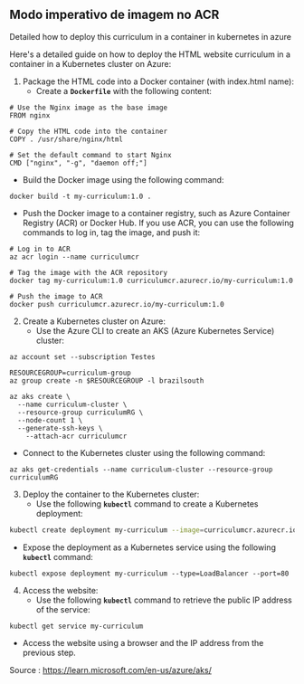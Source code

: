 
## Modo imperativo de imagem no ACR

Detailed how to deploy this curriculum in a container in kubernetes in azure

Here's a detailed guide on how to deploy the HTML website curriculum in a container in a Kubernetes cluster on Azure:

1. Package the HTML code into a Docker container (with index.html name):
    - Create a **`Dockerfile`** with the following content:

```
# Use the Nginx image as the base image
FROM nginx

# Copy the HTML code into the container
COPY . /usr/share/nginx/html

# Set the default command to start Nginx
CMD ["nginx", "-g", "daemon off;"]

```

- Build the Docker image using the following command:

```
docker build -t my-curriculum:1.0 .
```

- Push the Docker image to a container registry, such as Azure Container Registry (ACR) or Docker Hub. If you use ACR, you can use the following commands to log in, tag the image, and push it:

```
# Log in to ACR
az acr login --name curriculumcr

# Tag the image with the ACR repository
docker tag my-curriculum:1.0 curriculumcr.azurecr.io/my-curriculum:1.0

# Push the image to ACR
docker push curriculumcr.azurecr.io/my-curriculum:1.0
```

2. Create a Kubernetes cluster on Azure:
    - Use the Azure CLI to create an AKS (Azure Kubernetes Service) cluster:

```
az account set --subscription Testes

RESOURCEGROUP=curriculum-group
az group create -n $RESOURCEGROUP -l brazilsouth

az aks create \
  --name curriculum-cluster \
  --resource-group curriculumRG \
  --node-count 1 \
  --generate-ssh-keys \
	--attach-acr curriculumcr
```

- Connect to the Kubernetes cluster using the following command:

```
az aks get-credentials --name curriculum-cluster --resource-group curriculumRG
```

3. Deploy the container to the Kubernetes cluster:
    - Use the following **`kubectl`** command to create a Kubernetes deployment:

```bash
kubectl create deployment my-curriculum --image=curriculumcr.azurecr.io/my-curriculum:v1
```

- Expose the deployment as a Kubernetes service using the following **`kubectl`** command:

```
kubectl expose deployment my-curriculum --type=LoadBalancer --port=80
```

4. Access the website:
    - Use the following **`kubectl`** command to retrieve the public IP address of the service:

```
kubectl get service my-curriculum
```

- Access the website using a browser and the IP address from the previous step.

Source : https://learn.microsoft.com/en-us/azure/aks/

